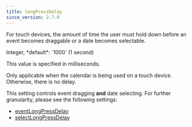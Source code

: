 ```yaml
---
title: longPressDelay
since_version: 2.7.0
---
```


For touch devices, the amount of time the user must hold down before an event becomes draggable or a date becomes selectable.

<div class='spec' markdown='1'>
Integer, *default*: `1000` (1 second)
</div>

This value is specified in milliseconds.

Only applicable when the calendar is being used on a touch device. Otherwise, there is no delay.

This setting controls event dragging **and** date selecting. For further granularity, please see the following settings:

- [eventLongPressDelay](eventLongPressDelay)
- [selectLongPressDelay](selectLongPressDelay)
